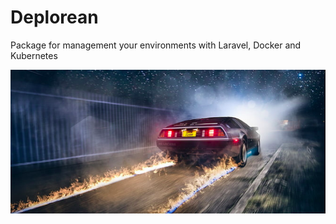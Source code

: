 # Deplorean
Package for management your environments with Laravel, Docker and Kubernetes

![Image](https://raw.githubusercontent.com/daavelar/deplorean/master/images/delorean.png)

